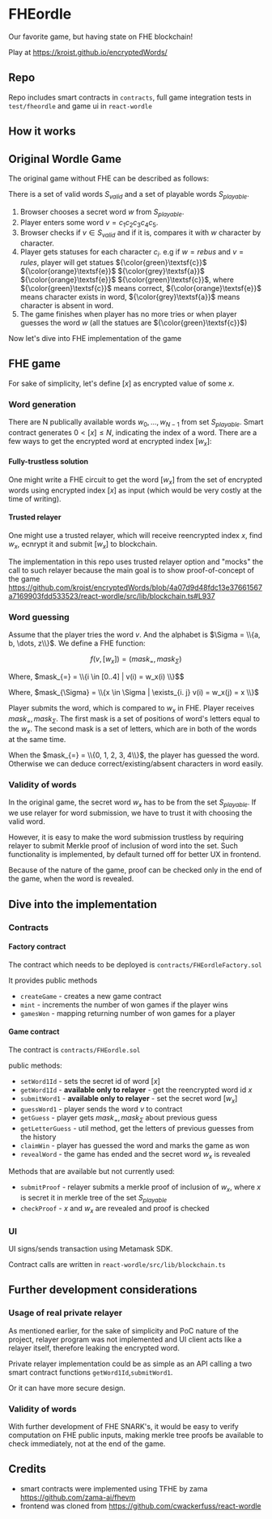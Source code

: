 # FHEordle

Our favorite game, but having state on FHE blockchain!

Play at https://kroist.github.io/encryptedWords/

## Repo

Repo includes smart contracts in `contracts`, full game integration tests in `test/fheordle` and game ui in `react-wordle`

## How it works

## Original Wordle Game

The original game without FHE can be described as follows:

There is a set of valid words $S_{valid}$ and a set of playable words $S_{playable}$.

1. Browser chooses a secret word $w$ from $S_{playable}$.
2. Player enters some word $v = c_1 c_2 c_3 c_4 c_5$.
3. Browser checks if $v \in S_{valid}$ and if it is, compares it with $w$ character by character.
4. Player gets statuses for each character $c_i$.
   e.g if $w = rebus$ and $v = rules$, player will get statues ${\color{green}\textsf{c}}$ ${\color{orange}\textsf{e}}$ ${\color{grey}\textsf{a}}$ ${\color{orange}\textsf{e}}$ ${\color{green}\textsf{c}}$, where ${\color{green}\textsf{c}}$ means correct, ${\color{orange}\textsf{e}}$ means character exists in word, ${\color{grey}\textsf{a}}$ means character is absent in word.
6. The game finishes when player has no more tries or when player guesses the word $w$ (all the statues are ${\color{green}\textsf{c}}$)

Now let's dive into FHE implementation of the game

## FHE game

For sake of simplicity, let's define $[x]$ as encrypted value of some $x$.

### Word generation

There are N publically available words $w_0, \dots, w_{N-1}$ from set $S_{playable}$. Smart contract generates $0 < [x] \leq N$, indicating the index of a word. There are a few ways to get the encrypted word at encrypted index $[w_{x}]$:
#### Fully-trustless solution
One might write a FHE circuit to get the word $[w_x]$ from the set of encrypted words using encrypted index $[x]$ as input (which would be very costly at the time of writing).
#### Trusted relayer
One might use a trusted relayer, which will receive reencrypted index $x$, find $w_x$, ecnrypt it and submit $[w_x]$ to blockchain. 

The implementation in this repo uses trusted relayer option and "mocks" the call to such relayer because the main goal is to show proof-of-concept of the game https://github.com/kroist/encryptedWords/blob/4a07d9d48fdc13e37661567a7169903fdd533523/react-wordle/src/lib/blockchain.ts#L937

### Word guessing

Assume that the player tries the word $v$. And the alphabet is $\Sigma = \\{a, b, \dots, z\\}$. We define a FHE function:

$$f(v, [w_x]) = (mask_{=}, mask_{\Sigma})$$

Where, $mask_{=} = \\{i \in [0..4] |  v(i) = w_x(i)  \\}$$

Where, $mask_{\Sigma} = \\{x \in \Sigma |  \exists_{i. j} v(i) = w_x(j) = x  \\}$

Player submits the word, which is compared to $w_x$ in FHE. Player receives $mask_{=}, mask_{\Sigma}$. The first mask is a set of positions of word's letters equal to the $w_x$. The second mask is a set of letters, which are in both of the words at the same time.

When the $mask_{=} = \\{0, 1, 2, 3, 4\\}$, the player has guessed the word. Otherwise we can deduce correct/existing/absent characters in word easily.

### Validity of words

In the original game, the secret word $w_{x}$ has to be from the set $S_{playable}$. If we use relayer for word submission, we have to trust it with choosing the valid word.

However, it is easy to make the word submission trustless by requiring relayer to submit Merkle proof of inclusion of word into the set. Such functionality is implemented, by default turned off for better UX in frontend.

Because of the nature of the game, proof can be checked only in the end of the game, when the word is revealed.

## Dive into the implementation

### Contracts

#### Factory contract

The contract which needs to be deployed is `contracts/FHEordleFactory.sol`

It provides public methods 

- `createGame` - creates a new game contract
- `mint` - increments the number of won games if the player wins
- `gamesWon` - mapping returning number of won games for a player

#### Game contract

The contract is `contracts/FHEordle.sol`

public methods:

- `setWord1Id` - sets the secret id of word $[x]$
- `getWord1Id` - **available only to relayer** - get the reencrypted word id $x$
- `submitWord1` - **available only to relayer** - set the secret word $[w_x]$
- `guessWord1` - player sends the word $v$ to contract
- `getGuess` - player gets $mask_{=}, mask_{\Sigma}$ about previous guess
- `getLetterGuess` - util method, get the letters of previous guesses from the history
- `claimWin` - player has guessed the word and marks the game as won
- `revealWord` - the game has ended and the secret word $w_{x}$ is revealed

Methods that are available but not currently used:
- `submitProof` - relayer submits a merkle proof of inclusion of $w_{x}$, where $x$ is secret it in merkle tree of the set $S_{playable}$
- `checkProof` - $x$ and $w_{x}$ are revealed and proof is checked



### UI

UI signs/sends transaction using Metamask SDK.

Contract calls are written in `react-wordle/src/lib/blockchain.ts`

## Further development considerations

### Usage of real private relayer

As mentioned earlier, for the sake of simplicity and PoC nature of the project, relayer program was not implemented and UI client acts like a relayer itself, therefore leaking the encrypted word.

Private relayer implementation could be as simple as an API calling a two smart contract functions `getWord1Id`,`submitWord1`.

Or it can have more secure design.

### Validity of words

With further development of FHE SNARK's, it would be easy to verify computation on FHE public inputs, making merkle tree proofs be available to check immediately, not at the end of the game.

## Credits

- smart contracts were implemented using TFHE by zama https://github.com/zama-ai/fhevm
- frontend was cloned from https://github.com/cwackerfuss/react-wordle

